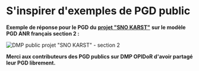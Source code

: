 # S'inspirer d'exemples de PGD public

**Exemple de réponse pour le PGD du** [**projet "SNO KARST"**](https://dmp.opidor.fr/plans/9351/export.pdf) **sur le modèle PGD ANR français section 2 :**

![DMP public projet "SNO KARST" - section 2](<../../.gitbook/assets/Capture d’écran 2022-04-20 à 17.22.19.png>)

**Merci aux contributeurs des PGD publics sur DMP OPIDoR d'avoir partagé leur PGD librement.**
